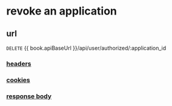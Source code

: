 # revoke an application

## url

`DELETE` {{ book.apiBaseUrl }}/api/user/authorized/:application_id

### [headers](../request/headers.html)

### [cookies](../request/cookies.html)

### [response body](../response.html)
